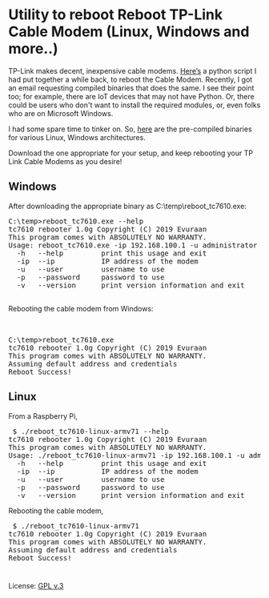# Utility to reboot Reboot TP-Link Cable Modem (Linux, Windows and more..) 

TP-Link makes decent, inexpensive cable modems. [Here’s](https://www.evuraan.info/evuraan/stuff/TP-Link_Cable_Modem_Reboot_with_Python3.html) a python script I had put together a while back, to reboot the Cable Modem.
Recently, I got an email requesting compiled binaries that does the same. I see their point too; for example, there are IoT devices that may not have Python. Or, there could be users who don't want to install the required modules, or, even folks who are on Microsoft Windows. 

I had some spare time to tinker on. So, [here](https://github.com/evuraan/Utility-to-Reboot-TP-Link-Cable-Modem/tree/master/bin) are the pre-compiled binaries for various Linux, Windows architectures.  

Download the one appropriate for your setup, and keep rebooting your TP Link Cable Modems as you desire! 

## Windows 

After downloading the appropriate binary as C:\temp\reboot_tc7610.exe:

<pre>
C:\temp>reboot_tc7610.exe --help
tc7610 rebooter 1.0g Copyright (C) 2019 Evuraan <evuraan@gmail.com>
This program comes with ABSOLUTELY NO WARRANTY.
Usage: reboot_tc7610.exe -ip 192.168.100.1 -u administrator -p password
  -h   --help         print this usage and exit
  -ip  --ip           IP address of the modem
  -u   --user         username to use
  -p   --password     password to use
  -v   --version      print version information and exit
 </pre>
 
 Rebooting the cable modem from Windows:
 
 <pre>
 
  
C:\temp>reboot_tc7610.exe
tc7610 rebooter 1.0g Copyright (C) 2019 Evuraan <evuraan@gmail.com>
This program comes with ABSOLUTELY NO WARRANTY.
Assuming default address and credentials
Reboot Success!
</pre> 

## Linux

From a Raspberry Pi, 

<pre>
 $ ./reboot_tc7610-linux-armv71 --help
tc7610 rebooter 1.0g Copyright (C) 2019 Evuraan <evuraan@gmail.com>
This program comes with ABSOLUTELY NO WARRANTY.
Usage: ./reboot_tc7610-linux-armv71 -ip 192.168.100.1 -u administrator -p password
  -h   --help         print this usage and exit
  -ip  --ip           IP address of the modem
  -u   --user         username to use
  -p   --password     password to use
  -v   --version      print version information and exit
</pre>

Rebooting the cable modem,

<pre>
 $ ./reboot_tc7610-linux-armv71
tc7610 rebooter 1.0g Copyright (C) 2019 Evuraan <evuraan@gmail.com>
This program comes with ABSOLUTELY NO WARRANTY.
Assuming default address and credentials
Reboot Success!
</pre>

# 
License: [GPL v.3](http://www.gnu.org/copyleft/gpl.html)
